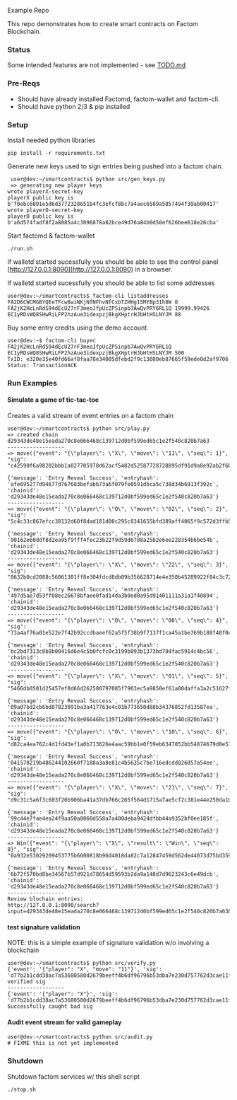 Example Repo

This repo demonstrates how to create smart contracts on Factom Blockchain.

### Status

Some intended features are not implemented - see [TODO.md](TODO.md)

### Pre-Reqs

* Should have already installed Factomd, factom-wallet and factom-cli.
* Should have python 2/3 & pip installed

### Setup

Install needed python libraries

```
pip install -r requirements.txt
```

Generate new keys used to sign entries being pushed into a factom chain.

```
 user@dev:~/smartcontracts$ python src/gen_keys.py
 => generating new player keys
wrote playerX-secret-key
playerX public key is b'f0ebc6091e5d6d3772328651b4fc3efcf8bc7a4aec6589a5857494f39ab00417'
wrote playerO-secret-key
playerO public key is b'a6d574fadf8f2a8085a4c3096878a82bce49d76a84b0d50ef626bee618e26cba'
```

Start factomd & factom-wallet

```
./run.sh
```
If walletd started sucessfully you should be able to see the control panel
[http://127.0.0.1:8090](http://127.0.0.1:8090) in a browser.


If walletd started sucessfully you should be able to list some addresses
```
user@dev:~/smartcontracts$ factom-cli listaddresses
FA2D6CWCMGBYQEeTFcw8wiNKjNfNFhvNfCxbTZHHg15MYBp31h8W 0
FA2jK2HcLnRdS94dEcU27rF3meoJfpUcZPSinpb7AwQvPRY6RL1Q 19999.99426
EC1yRDsWQ8SHwRiLFP2hzAue3idexpzjBkgXHptrHJbHtHSLNYJM 88
```

Buy some entry credits using the demo account.

```
user@dev:~$ factom-cli buyec FA2jK2HcLnRdS94dEcU27rF3meoJfpUcZPSinpb7AwQvPRY6RL1Q  EC1yRDsWQ8SHwRiLFP2hzAue3idexpzjBkgXHptrHJbHtHSLNYJM 500
TxID: e320e35e40fd66af8faa78e34005dfebd2f9c13080eb87665f59ede0d2af9706
Status: TransactionACK
```

### Run Examples

#### Simulate a game of tic-tac-toe

Creates a valid stream of event entries on a factom chain

```
user@dev:~/smartcontracts$ python src/play.py
=> created chain d29343de48e15eada270c8e066468c139712d0bf599ed65c1e2f540c820b7a63
------------------
=> move({"event": "{\"player\": \"X\", \"move\": \"11\", \"seq\": 1}", "sig": "c42590f6a98202bbb1a027705978d62acf5482d52587728728895df91d9a8e92ab2f60a7a2386a997d1bb59c5141a407f9a433c818b8ce2f47cc7b78f8fbdf04"})

{'message': 'Entry Reveal Success', 'entryhash': 'afe695277d94677d767683befabb73a6f079fe0591dbca5c738d34b6913f392c', 'chainid': 'd29343de48e15eada270c8e066468c139712d0bf599ed65c1e2f540c820b7a63'}
------------------
=> move({"event": "{\"player\": \"O\", \"move\": \"02\", \"seq\": 2}", "sig": "5c4c33c867efcc38132d60f8dad181d00c295c8341655bfd389aff4065f9c572d3ffb5155ccf8cbdca6850df1e51eb032068b75a01a0553db7e3678eb165b707"})

{'message': 'Entry Reveal Success', 'entryhash': '90162e60ddf8d2ea95f9fff4fec23b22f9d59d6708a25b2e6ee228354b6be54b', 'chainid': 'd29343de48e15eada270c8e066468c139712d0bf599ed65c1e2f540c820b7a63'}
------------------
=> move({"event": "{\"player\": \"X\", \"move\": \"22\", \"seq\": 3}", "sig": "8632b0cd2088c56061301ff8e304fdcd8db09b356628714e4e350b45289922f84c3c72dd47cf0b7d746cd1f95a722f5b9973a9aadb98b34674cab6fb3d59720f"})

{'message': 'Entry Reveal Success', 'entryhash': '497d5ae7d53ff08ec26678bfaee0fad14da3b0ed0a95d91401111a31a1f40894', 'chainid': 'd29343de48e15eada270c8e066468c139712d0bf599ed65c1e2f540c820b7a63'}
------------------
=> move({"event": "{\"player\": \"O\", \"move\": \"00\", \"seq\": 4}", "sig": "73a4af76a01e522e7f42b92ccdbaeef62a5f5f38b9f7137f1ca45a1be769b188f48f0c776d08e7482d2d2148f0462c5760c547a13c7893ceae7d5a21ba0a2303"})

{'message': 'Entry Reveal Success', 'entryhash': 'bc2bd7313c0b8b00416d6e4c5b0fcfc0c3199b093b1373bd784fac5914c4bc56', 'chainid': 'd29343de48e15eada270c8e066468c139712d0bf599ed65c1e2f540c820b7a63'}
------------------
=> move({"event": "{\"player\": \"X\", \"move\": \"01\", \"seq\": 5}", "sig": "5466db0501d25457ef0d66d262580797085f7903ec5a9850ef61a00daffa3a2c51627fad617a25f948aac4ccbbe88a78f0461f97f9f37b345c71642ea972840a"})

{'message': 'Entry Reveal Success', 'entryhash': '09a07bd2cb6bd07823091ba3a417763e4c01b773650d88b34376852fd13587ea', 'chainid': 'd29343de48e15eada270c8e066468c139712d0bf599ed65c1e2f540c820b7a63'}
------------------
=> move({"event": "{\"player\": \"O\", \"move\": \"10\", \"seq\": 6}", "sig": "d82ca4ea762c4d1fd43ef1a0b713626e4aac59bb1e0f59eb6347852bb54874679d8e51c96b8ac2035569e704dfec265652e40fdabda064b86d93ce2333d9fe04"})

{'message': 'Entry Reveal Success', 'entryhash': '041570219b486244102660f7188a3a8e81c4b5635c7be716edcdd826057a54ee', 'chainid': 'd29343de48e15eada270c8e066468c139712d0bf599ed65c1e2f540c820b7a63'}
------------------
=> move({"event": "{\"player\": \"X\", \"move\": \"21\", \"seq\": 7}", "sig": "d9c31c5a6f3c603f20b906ba41a37db766c265f564d1715a7ae5cf2c381e44e250da10741ca74cd8649e69fe9809cb008f75c80754037a7450c8c08491f40809"})

{'message': 'Entry Reveal Success', 'entryhash': '99c44e7fae4ea24f9aa50a0060d558a7a400deba9424dfbb44a9352bf0ee185f', 'chainid': 'd29343de48e15eada270c8e066468c139712d0bf599ed65c1e2f540c820b7a63'}
------------------
=> Win({"event": "{\"player\": \"X\", \"result\": \"Win\", \"seq\": 8}", "sig": "0a932e53029209453775b6600818b96d4018da82c7a12847459d562de44073d75bd3593cf204c23d8413791a3012b024aa6a3d71233699a91769dd1eda4fd401"})

{'message': 'Entry Reveal Success', 'entryhash': '6b72f570bd8be34567b57d921d78654d59593b2da9a148d7d9623243c6e49dcb', 'chainid': 'd29343de48e15eada270c8e066468c139712d0bf599ed65c1e2f540c820b7a63'}
------------------
Review blochain entries:
http://127.0.0.1:8090/search?input=d29343de48e15eada270c8e066468c139712d0bf599ed65c1e2f540c820b7a63&type=chainhead
```

#### test signature validation

NOTE: this is a simple example of signature validation w/o involving a blockchain

```
user@dev:~/smartcontracts$ python src/verify.py
{'event': '{"player": "X", "move": "11"}', 'sig': 'd77b2b1cdd38ac7a53680580d2679beeff4b6df96796b53dba7e230d757762d3cae11f604bc913ed124ebafebffdfdc66ce956736ac7a1301a32a20d75954304'}
verified sig
------------------
{'event': '{"player": "X"}', 'sig': 'd77b2b1cdd38ac7a53680580d2679beeff4b6df96796b53dba7e230d757762d3cae11f604bc913ed124ebafebffdfdc66ce956736ac7a1301a32a20d75954304'}
Successfully caught bad sig
```

#### Audit event stream for valid gameplay

```
user@dev:~/smartcontracts$ python src/audit.py
# FIXME this is not yet implemented
```

### Shutdown

Shutdown factom services w/ this shell script

```
./stop.sh
```
